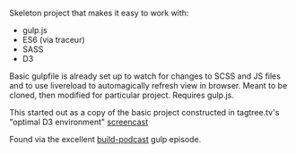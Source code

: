 
Skeleton project that makes it easy to work with:

- gulp.js
- ES6 (via traceur)
- SASS
- D3

Basic gulpfile is already set up to watch for changes to SCSS and JS
files and to use livereload to automagically refresh view in browser. Meant
to be cloned, then modified for particular project. Requires gulp.js.


This started out as a copy of the basic project constructed in tagtree.tv's
"optimal D3 environment" [screencast](http://tagtree.tv/d3-episode1-environment)

Found via the excellent [build-podcast](http://build-podcast.com/gulp) gulp
episode.